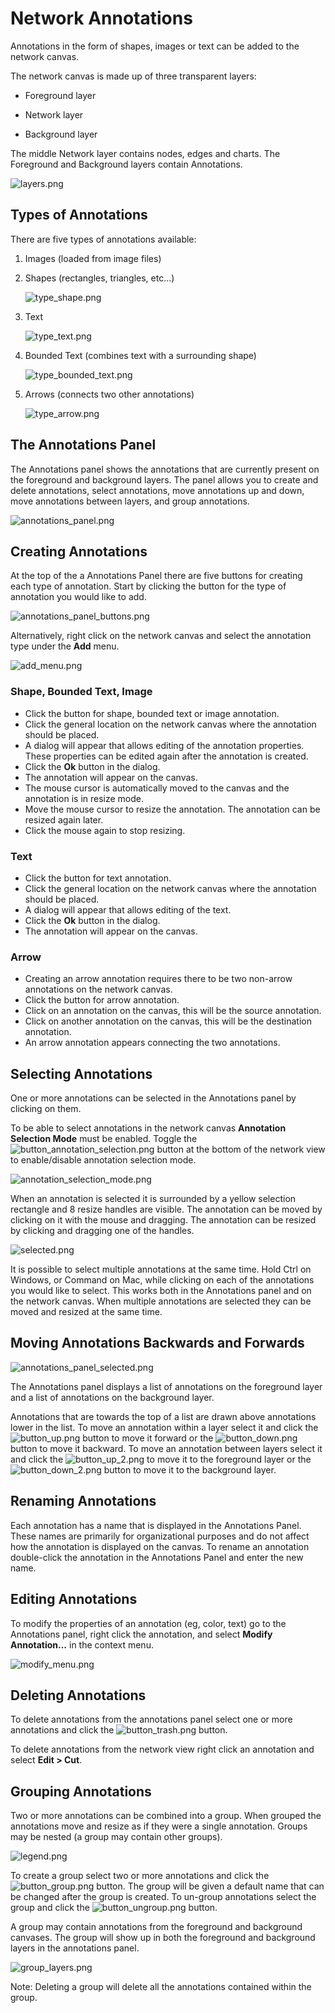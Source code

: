<a id="network_annotations"> </a>
# Network Annotations

Annotations in the form of shapes, images or text can be added to the network canvas. 

The network canvas is made up of three transparent layers:

- Foreground layer

- Network layer

- Background layer

The middle Network layer contains nodes, edges and charts. The Foreground and Background 
layers contain Annotations.

![layers.png](_static/images/Annotations/layers.png)


## Types of Annotations

There are five types of annotations available:

1. Images (loaded from image files)

2. Shapes (rectangles, triangles, etc...)

   ![type_shape.png](_static/images/Annotations/type_shape.png)

3. Text

   ![type_text.png](_static/images/Annotations/type_text.png)

4. Bounded Text (combines text with a surrounding shape)

   ![type_bounded_text.png](_static/images/Annotations/type_bounded_text.png)

5. Arrows (connects two other annotations)

   ![type_arrow.png](_static/images/Annotations/type_arrow.png)

 
## The Annotations Panel

The Annotations panel shows the annotations that are currently present on the foreground and 
background layers. The panel allows you to create and delete annotations, select annotations, 
move annotations up and down, move annotations between layers, and group annotations.

![annotations_panel.png](_static/images/Annotations/annotations_panel.png)


## Creating Annotations

At the top of the a Annotations Panel there are five buttons for creating each type of annotation. 
Start by clicking the button for the type of annotation you would like to add. 

![annotations_panel_buttons.png](_static/images/Annotations/annotations_panel_buttons.png)

Alternatively, right click on the network canvas and select the annotation type under the **Add** menu.

![add_menu.png](_static/images/Annotations/add_menu.png)

### Shape, Bounded Text, Image
- Click the button for shape, bounded text or image annotation.
- Click the general location on the network canvas where the annotation should be placed.
- A dialog will appear that allows editing of the annotation properties. These properties can be edited 
  again after the annotation is created.
- Click the **Ok** button in the dialog.
- The annotation will appear on the canvas. 
- The mouse cursor is automatically moved to the canvas and the annotation is in resize mode. 
- Move the mouse cursor to resize the annotation. The annotation can be resized again later.
- Click the mouse again to stop resizing.

### Text
- Click the button for text annotation.
- Click the general location on the network canvas where the annotation should be placed.
- A dialog will appear that allows editing of the text.
- Click the **Ok** button in the dialog.
- The annotation will appear on the canvas. 

### Arrow
- Creating an arrow annotation requires there to be two non-arrow annotations on the network canvas.
- Click the button for arrow annotation.
- Click on an annotation on the canvas, this will be the source annotation.
- Click on another annotation on the canvas, this will be the destination annotation.
- An arrow annotation appears connecting the two annotations.


## Selecting Annotations

One or more annotations can be selected in the Annotations panel by clicking on them. 

To be able to select annotations in the network canvas
**Annotation Selection Mode** must be enabled. Toggle the 
![button_annotation_selection.png](_static/images/Annotations/button_annotation_selection.png)
button at the bottom of the network view to enable/disable annotation selection mode.

![annotation_selection_mode.png](_static/images/Annotations/annotation_selection_mode.png)

When an annotation is selected it is surrounded by a yellow selection rectangle and 8 resize 
handles are visible. The annotation can be moved by clicking on it with the mouse and dragging. 
The annotation can be resized by clicking and dragging one of the handles.

![selected.png](_static/images/Annotations/selected.png)

It is possible to select multiple annotations at the same time. Hold Ctrl on Windows, 
or Command on Mac, while clicking on each of the annotations you would like to select. 
This works both in the Annotations panel and on the network canvas. When multiple annotations 
are selected they can be moved and resized at the same time.



## Moving Annotations Backwards and Forwards

![annotations_panel_selected.png](_static/images/Annotations/annotations_panel_selected.png)

The Annotations panel displays a list of annotations on the foreground layer and a list of 
annotations on the background layer.

Annotations that are towards the top of a list are drawn above annotations lower in the list. 
To move an annotation within a layer select it and click the 
![button_up.png](_static/images/Annotations/button_up.png) button to move it forward or the
![button_down.png](_static/images/Annotations/button_down.png) button
to move it backward. To move an annotation between layers select it and click the
![button_up_2.png](_static/images/Annotations/button_up_2.png)
to move it to the foreground layer or the
![button_down_2.png](_static/images/Annotations/button_down_2.png)
button to move it to the background layer. 


## Renaming Annotations

Each annotation has a name that is displayed in the Annotations Panel. These names are primarily 
for organizational purposes and do not affect how the annotation is displayed on the canvas. To 
rename an annotation double-click the annotation in the Annotations Panel and enter the new name.


## Editing Annotations

To modify the properties of an annotation (eg, color, text) go to the Annotations panel,
right click the annotation, and select **Modify Annotation...** in the context menu.

![modify_menu.png](_static/images/Annotations/modify_menu.png)


## Deleting Annotations

To delete annotations from the annotations panel select one or more annotations and click the 
![button_trash.png](_static/images/Annotations/button_trash.png) button.

To delete annotations from the network view right click an annotation and select **Edit > Cut**.


## Grouping Annotations

Two or more annotations can be combined into a group. When grouped the annotations move and resize 
as if they were a single annotation. Groups may be nested (a group may contain other groups).

![legend.png](_static/images/Annotations/legend.png)

To create a group select two or more annotations and click the 
![button_group.png](_static/images/Annotations/button_group.png) button. The group will be given a default 
name that can be changed after the group is created. To un-group annotations select the group and click the 
![button_ungroup.png](_static/images/Annotations/button_ungroup.png) button.

A group may contain annotations from the foreground and background canvases. The group will show up in 
both the foreground and background layers in the annotations panel. 

![group_layers.png](_static/images/Annotations/group_layers.png)

Note: Deleting a group will delete all the annotations contained within the group.




